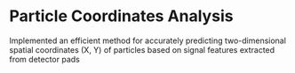 # Particle Coordinates Analysis
Implemented an efficient method for accurately predicting two-dimensional spatial coordinates (X, Y) of particles based on signal features extracted from detector pads
